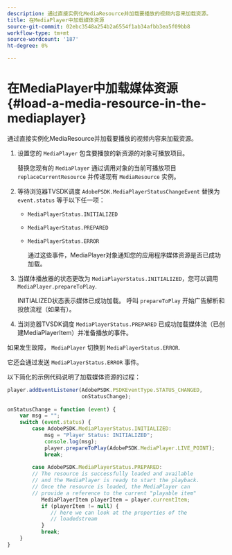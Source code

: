 ```yaml
---
description: 通过直接实例化MediaResource并加载要播放的视频内容来加载资源。
title: 在MediaPlayer中加载媒体资源
source-git-commit: 02ebc3548a254b2a6554f1ab34afbb3ea5f09bb8
workflow-type: tm+mt
source-wordcount: '187'
ht-degree: 0%

---
```


# 在MediaPlayer中加载媒体资源 {#load-a-media-resource-in-the-mediaplayer}

通过直接实例化MediaResource并加载要播放的视频内容来加载资源。

1. 设置您的 `MediaPlayer` 包含要播放的新资源的对象可播放项目。

   替换您现有的 `MediaPlayer` 通过调用对象的当前可播放项目 `replaceCurrentResource` 并传递现有 `MediaResource` 实例。

1. 等待浏览器TVSDK调度 `AdobePSDK.MediaPlayerStatusChangeEvent` 替换为 `event.status` 等于以下任一项：

   * `MediaPlayerStatus.INITIALIZED`
   * `MediaPlayerStatus.PREPARED`
   * `MediaPlayerStatus.ERROR`

     通过这些事件，MediaPlayer对象通知您的应用程序媒体资源是否已成功加载。

1. 当媒体播放器的状态更改为 `MediaPlayerStatus.INITIALIZED`，您可以调用 `MediaPlayer.prepareToPlay`.

   INITIALIZED状态表示媒体已成功加载。 呼叫 `prepareToPlay` 开始广告解析和投放流程（如果有）。
1. 当浏览器TVSDK调度 `MediaPlayerStatus.PREPARED` 已成功加载媒体流（已创建MediaPlayerItem）并准备播放的事件。

如果发生故障， `MediaPlayer` 切换到 `MediaPlayerStatus.ERROR`.

它还会通过发送 `MediaPlayerStatus.ERROR` 事件。

><!--<a id="example_3774607C6F08473282CF0CB7F3D82373"></a>-->

以下简化的示例代码说明了加载媒体资源的过程：

```js
player.addEventListener(AdobePSDK.PSDKEventType.STATUS_CHANGED,  
                        onStatusChange); 
 
onStatusChange = function (event) { 
    var msg = ""; 
    switch (event.status) { 
        case AdobePSDK.MediaPlayerStatus.INITIALIZED: 
            msg = "Player Status: INITIALIZED"; 
            console.log(msg); 
            player.prepareToPlay(AdobePSDK.MediaPlayer.LIVE_POINT); 
            break; 
 
        case AdobePSDK.MediaPlayerStatus.PREPARED: 
        // The resource is successfully loaded and available 
        // and the MediaPlayer is ready to start the playback. 
        // Once the resource is loaded, the MediaPlayer can 
        // provide a reference to the current "playable item" 
           MediaPlayerItem playerItem = player.currentItem; 
           if (playerItem != null) {  
              // here we can look at the properties of the  
              // loadedstream 
           } 
           break; 
    } 
}
```

